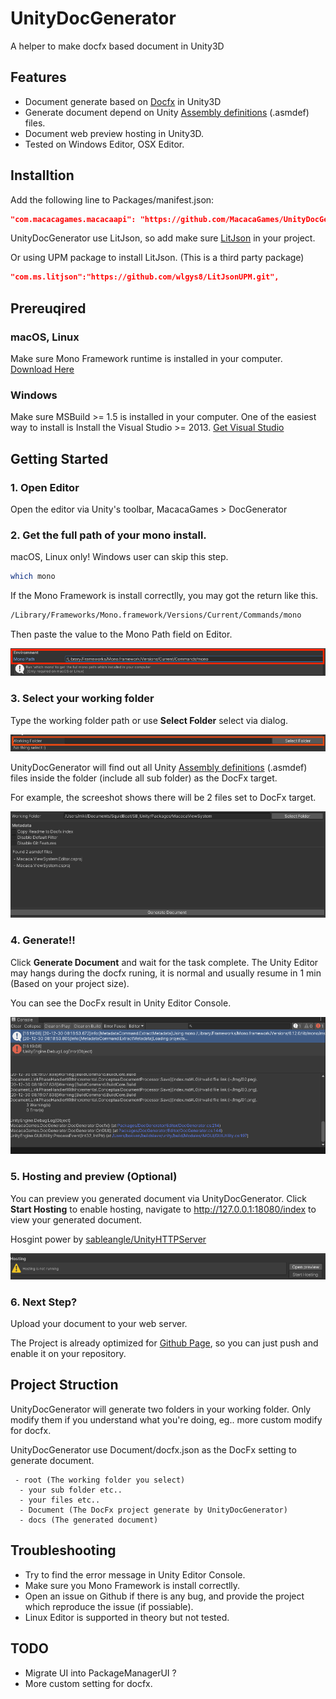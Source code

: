 # UnityDocGenerator
A helper to make docfx based document in Unity3D

## Features
- Document generate based on [Docfx](https://github.com/dotnet/docfx) in Unity3D
- Generate document depend on Unity [Assembly definitions](https://docs.unity3d.com/Manual/ScriptCompilationAssemblyDefinitionFiles.html) (.asmdef) files.
- Document web preview hosting in Unity3D.
- Tested on Windows Editor, OSX Editor.
## Installtion
Add the following line to Packages/manifest.json:
```json
"com.macacagames.macacaapi": "https://github.com/MacacaGames/UnityDocGenerator.git",
```

UnityDocGenerator use LitJson, so add make sure [LitJson](https://litjson.net/) in your project.

Or using UPM package to install LitJson. (This is a third party package)
```json
"com.ms.litjson":"https://github.com/wlgys8/LitJsonUPM.git",
```

## Prereuqired
### macOS, Linux
Make sure Mono Framework runtime is installed in your computer.
[Download Here](https://www.mono-project.com/download/stable/)
### Windows
Make sure MSBuild >= 1.5 is installed in your computer.
One of the easiest way to install is Install the Visual Studio >= 2013.
[Get Visual Studio](https://visualstudio.microsoft.com/zh-hant/downloads/)

## Getting Started
### 1. Open Editor
Open the editor via Unity's toolbar, MacacaGames > DocGenerator

### 2. Get the full path of your mono install.
macOS, Linux only! Windows user can skip this step.

```bash
which mono
```
If the Mono Framework is install correctlly, you may got the return like this.
```bash
/Library/Frameworks/Mono.framework/Versions/Current/Commands/mono
```
Then paste the value to the Mono Path field on Editor.

<img src="Img/01.png">

### 3. Select your working folder
Type the working folder path or use **Select Folder** select via dialog.

<img src="Img/02.png">

UnityDocGenerator will find out all Unity [Assembly definitions](https://docs.unity3d.com/Manual/ScriptCompilationAssemblyDefinitionFiles.html) (.asmdef) files inside the folder (include all sub folder) as the DocFx target.

For example, the screeshot shows there will be 2 files set to DocFx target.

<img src="Img/03.png">

### 4. Generate!!
Click **Generate Document** and wait for the task complete.
The Unity Editor may hangs during the docfx runing, it is normal and usually resume in 1 min (Based on your project size).

You can see the DocFx result in Unity Editor Console.

<img src="Img/04.png">

### 5. Hosting and preview (Optional)
You can preview you generated document via UnityDocGenerator.
Click **Start Hosting** to enable hosting, navigate to http://127.0.0.1:18080/index to view your generated document.

Hosgint power by [sableangle/UnityHTTPServer](https://github.com/sableangle/UnityHTTPServer)

<img src="Img/05.png">

### 6. Next Step?
Upload your document to your web server.

The Project is already optimized for [Github Page](https://pages.github.com/), so you can just push and enable it on your repository.

## Project Struction
UnityDocGenerator will generate two folders in your working folder.
Only modify them if you understand what you're doing, eg.. more custom modify for docfx.

UnityDocGenerator use Document/docfx.json as the DocFx setting to generate document.

```
 - root (The working folder you select)
  - your sub folder etc..
  - your files etc..
  - Document (The DocFx project generate by UnityDocGenerator)
  - docs (The generated document)
```

## Troubleshooting
- Try to find the error message in Unity Editor Console.
- Make sure you Mono Framework is install correctlly.
- Open an issue on Github if there is any bug, and provide the project which reproduce the issue (if possiable).
- Linux Editor is supported in theory but not tested.


## TODO
- Migrate UI into PackageManagerUI ?
- More custom setting for docfx.


